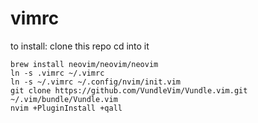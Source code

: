 # vimrc

to install:
clone this repo
cd into it
```
brew install neovim/neovim/neovim
ln -s .vimrc ~/.vimrc
ln -s ~/.vimrc ~/.config/nvim/init.vim
git clone https://github.com/VundleVim/Vundle.vim.git ~/.vim/bundle/Vundle.vim
nvim +PluginInstall +qall
```
